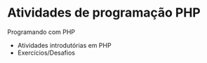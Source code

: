 # Atividades de programação PHP

 Programando com PHP

 * Atividades introdutórias em PHP
 * Exercícios/Desafios


